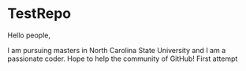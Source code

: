 TestRepo
========
Hello people,

I am pursuing masters in North Carolina State University and I am a passionate coder. Hope to help the community of GitHub!
First attempt
